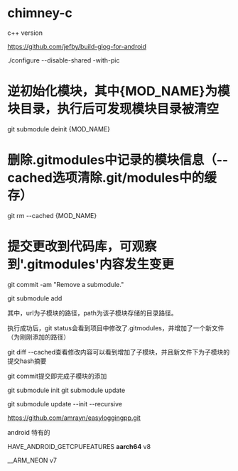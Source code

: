 # chimney-c
c++ version 

https://github.com/jefby/build-glog-for-android


./configure  --disable-shared -with-pic

# 逆初始化模块，其中{MOD_NAME}为模块目录，执行后可发现模块目录被清空
git submodule deinit {MOD_NAME} 
# 删除.gitmodules中记录的模块信息（--cached选项清除.git/modules中的缓存）
git rm --cached {MOD_NAME} 
# 提交更改到代码库，可观察到'.gitmodules'内容发生变更
git commit -am "Remove a submodule."



git submodule add <url> <path>

其中，url为子模块的路径，path为该子模块存储的目录路径。

执行成功后，git status会看到项目中修改了.gitmodules，并增加了一个新文件（为刚刚添加的路径）

git diff --cached查看修改内容可以看到增加了子模块，并且新文件下为子模块的提交hash摘要

git commit提交即完成子模块的添加



git submodule init
git submodule update

git submodule update --init --recursive

https://github.com/amrayn/easyloggingpp.git


android 特有的

HAVE_ANDROID_GETCPUFEATURES
__aarch64__ v8

__ARM_NEON v7